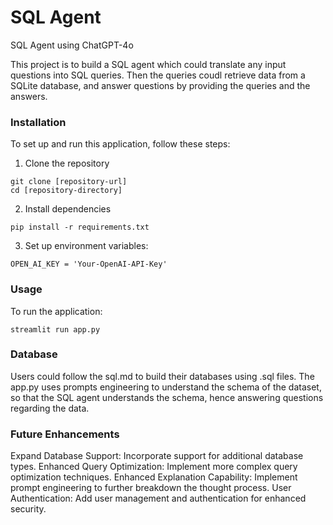 # SQL Agent
SQL Agent using ChatGPT-4o

This project is to build a SQL agent which could translate any input questions into SQL queries. Then the queries coudl retrieve data from a SQLite database, and answer questions by providing the queries and the answers. 

### Installation

To set up and run this application, follow these steps:

1. Clone the repository
```
git clone [repository-url]
cd [repository-directory]
```
2. Install dependencies
```
pip install -r requirements.txt
```
3. Set up environment variables:
```
OPEN_AI_KEY = 'Your-OpenAI-API-Key'
```

### Usage
To run the application:
```
streamlit run app.py
```

### Database
Users could follow the sql.md to build their databases using .sql files. The app.py uses prompts engineering to understand the schema of the dataset, so that the SQL agent understands the schema, hence answering questions regarding the data.

### Future Enhancements
Expand Database Support: Incorporate support for additional database types.
Enhanced Query Optimization: Implement more complex query optimization techniques.
Enhanced Explanation Capability: Implement prompt engineering to further breakdown the thought process.
User Authentication: Add user management and authentication for enhanced security.

